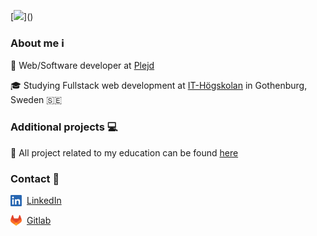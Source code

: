 [![](https://readme-typing-svg.herokuapp.com?font=Fira+Code&pause=1000&color=000000&width=435&lines=Hi+👋🏼+I'm+Svante+Jonsson!)]()

### About me :information_source:
:office: Web/Software developer at [Plejd](https://www.plejd.com/)

:mortar_board: Studying Fullstack web development at [IT-Högskolan](https://www.iths.se/) in Gothenburg, Sweden :sweden:

### Additional projects :computer:
:school: All project related to my education can be found [here](https://github.com/orgs/SvanteJonssonITHS/repositories)

### Contact :postbox:
<a href="https://www.linkedin.com/in/svantejonsson" style="display:flex; align-items: center; gap: 0.5rem;"><img src="./assets/linkedin.png" width="18" /> LinkedIn</a>

<a href="https://gitlab.com/svantejonsson" style="display:flex; align-items: center; gap: 0.5rem;"><img src="./assets/gitlab.png" width="18" /> Gitlab</a>
